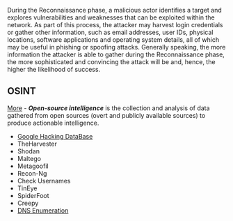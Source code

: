 During the Reconnaissance phase, a malicious actor identifies a target and explores vulnerabilities and weaknesses that can be exploited within the network. As part of this process, the attacker may harvest login credentials or gather other information, such as email addresses, user IDs, physical locations, software applications and operating system details, all of which may be useful in phishing or spoofing attacks. Generally speaking, the more information the attacker is able to gather during the Reconnaissance phase, the more sophisticated and convincing the attack will be and, hence, the higher the likelihood of success.
## OSINT
[More](OSINT) - ***Open-source intelligence*** is the collection and analysis of data gathered from open sources (overt and publicly available sources) to produce actionable intelligence.  
* [Google Hacking DataBase](GHDB)
* TheHarvester
* Shodan
* Maltego
* Metagoofil
* Recon-Ng
* Check Usernames
* TinEye
* SpiderFoot
* Creepy
* [DNS Enumeration](DNS)
